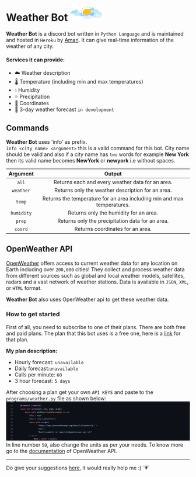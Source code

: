 # Weather Bot <img src="images/weather.png" alt="an image showing clouds" width=90px>  
**Weather Bot** is a discord bot written in `Python Language` and is maintained and hosted in `Heroku` by <a href="https://www.instagram.com/iam__amansingh/">Aman</a>. It can give real-time information of the weather of any city. 

#### Services it can provide:
- ☁️ Weather description
- 🌡️ Temperature (including min and max temperatures)
- 💧 Humidity
- 💦 Precipitation
- 📌 Coordinates
- 📝 3-day weather forecast `in development`

## Commands
**Weather Bot** uses 'info' as prefix.<br>
`info <city name> <argument>` this is a valid command for this bot. City name should be valid and also if a city name has `two` words for example __New York__ then its valid name becomes __NewYork__ or __newyork__ i.e without spaces.

|    Argument |                      Output                                                |
|:------------:|:-------------------------------------------------------------------------:|
|    `all`     | Returns each and every weather data for an area.                          |
|    `weather` | Returns only the weather description for an area.                         |
|    `temp`    | Returns the temperature for an area including min and max temperatures.    |
|    `humidity`| Returns only the humidity for an area.                                    |
|    `prep`    | Returns only the precipitation data for an area.                          |
|    `coord`   | Returns coordinates for an area.                                          |

## OpenWeather API
<a href="https://openweathermap.org/api">OpenWeather</a> offers access to current weather data for any location on Earth including over `200,000` cities! They collect and process weather data from different sources such as global and local weather models, satellites, radars and a vast network of weather stations. Data is available in `JSON`, `XML`, or `HTML` format.

**Weather Bot** also uses OpenWeather api to get these weather data.  

### How to get started
First of all, you need to subscribe to one of their plans. There are both free and paid plans. The plan that this bot uses is a free one, here is a <a href="https://openweathermap.org/price">link</a> for that plan.

**My plan description:**
- Hourly forecast: `unavailable` 
- Daily forecast:`unavailable`
- Calls per minute: `60`
- 3 hour forecast: `5 days`

After choosing a plan get your own `API KEYS` and paste to the `programs/weather.py` file as shown below: <br>
<img src="images/api_keys.png" alt="an image showing where to paste API KEYS"> <br>
In line number `50`, also change the units as per your needs.
To know more go to the <a href="https://openweathermap.org/current">documentation</a> of OpenWeather API.
<hr>
Do give your suggestions <a href="mailto:haaamansingh007@gmail.com">here</a>, it would really help me :) `💗`
